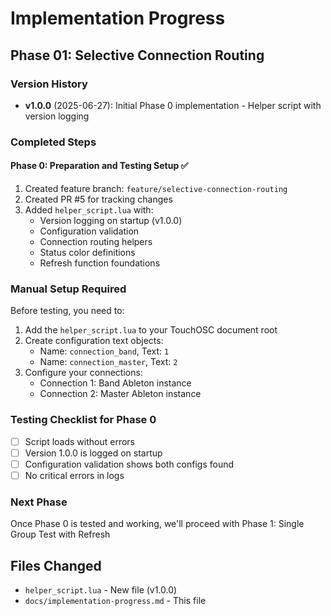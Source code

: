 # Implementation Progress

## Phase 01: Selective Connection Routing

### Version History
- **v1.0.0** (2025-06-27): Initial Phase 0 implementation - Helper script with version logging

### Completed Steps

#### Phase 0: Preparation and Testing Setup ✅
1. Created feature branch: `feature/selective-connection-routing`
2. Created PR #5 for tracking changes
3. Added `helper_script.lua` with:
   - Version logging on startup (v1.0.0)
   - Configuration validation
   - Connection routing helpers
   - Status color definitions
   - Refresh function foundations

### Manual Setup Required
Before testing, you need to:
1. Add the `helper_script.lua` to your TouchOSC document root
2. Create configuration text objects:
   - Name: `connection_band`, Text: `1`
   - Name: `connection_master`, Text: `2`
3. Configure your connections:
   - Connection 1: Band Ableton instance
   - Connection 2: Master Ableton instance

### Testing Checklist for Phase 0
- [ ] Script loads without errors
- [ ] Version 1.0.0 is logged on startup
- [ ] Configuration validation shows both configs found
- [ ] No critical errors in logs

### Next Phase
Once Phase 0 is tested and working, we'll proceed with Phase 1: Single Group Test with Refresh

## Files Changed
- `helper_script.lua` - New file (v1.0.0)
- `docs/implementation-progress.md` - This file
